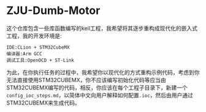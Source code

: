 # ZJU-Dumb-Motor

这个仓库包含一些库函数编写的keil工程，我希望将其逐步重构成现代化的嵌入式工程，我的开发环境是:

```
IDE:CLion + STM32CubeMX
编译器:Arm GCC
调试工具:OpenOCD + ST-Link
```

为此，在你执行任务的过程中，我希望你以现代化的方式重构示例代码，考虑到你无法直接使用STM32CUBEMX，你不应该编写初始化代码等应当由STM32CUBEMX编写的代码，相反，你应该在每个工程子目录下，新建一个`config_ioc_steps.md`，以简体中文向用户解释如何配置`.ioc`，然后由用户通过STM32CUBEMX来生成代码。